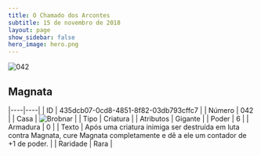 ```yaml
---
title: O Chamado dos Arcontes
subtitle: 15 de novembro de 2018
layout: page
show_sidebar: false
hero_image: hero.png
---
```


![042](https://cdn.keyforgegame.com/media/card_front/pt/341_042_6G82WPR8965X_pt.png)

## Magnata

|----|----|
| ID | 435dcb07-0cd8-4851-8f82-03db793cffc7 |
| Número | 042 |
| Casa | ![Brobnar](https://archonarcana.com/images/thumb/e/e0/Brobnar.png/22px-Brobnar.png "Brobnar") |
| Tipo | Criatura |
| Atributos | Gigante |
| Poder | 6 |
| Armadura | 0 |
| Texto | Após uma criatura inimiga ser destruída em luta contra Magnata, cure Magnata completamente e dê a ele um contador de +1 de poder. |
| Raridade | Rara |
